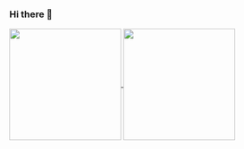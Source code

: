 ### Hi there 👋

<a href="https://github.com/TuoYingtao">
  <img height=200 align="center" src="https://github-readme-stats.vercel.app/api?username=TuoYingtao&show_icons=true&theme=radical" />
</a>
<a href="https://github.com/TuoYingtao">
  <img height=200 align="center" src="https://github-readme-stats.vercel.app/api/top-langs?username=TuoYingtao&layout=compact&langs_count=8&card_width=320" />
</a>
<!--
**TuoYingtao/TuoYingtao** is a ✨ _special_ ✨ repository because its `README.md` (this file) appears on your GitHub profile.

Here are some ideas to get you started:

- 🔭 I’m currently working on ...
- 🌱 I’m currently learning ...
- 👯 I’m looking to collaborate on ...
- 🤔 I’m looking for help with ...
- 💬 Ask me about ...
- 📫 How to reach me: ...
- 😄 Pronouns: ...
- ⚡ Fun fact: ...
-->
